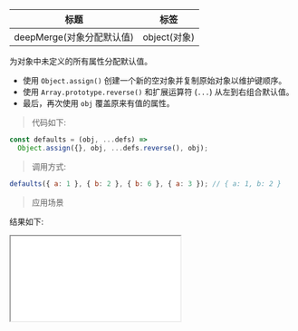 | 标题                      | 标签         |
| ------------------------- | ------------ |
| deepMerge(对象分配默认值) | object(对象) |

为对象中未定义的所有属性分配默认值。

- 使用 `Object.assign()` 创建一个新的空对象并复制原始对象以维护键顺序。
- 使用 `Array.prototype.reverse()` 和扩展运算符 (`...`) 从左到右组合默认值。
- 最后，再次使用 `obj` 覆盖原来有值的属性。

> 代码如下:

```js
const defaults = (obj, ...defs) =>
  Object.assign({}, obj, ...defs.reverse(), obj);
```

> 调用方式:

```js
defaults({ a: 1 }, { b: 2 }, { b: 6 }, { a: 3 }); // { a: 1, b: 2 }
```

> 应用场景

<div class="code-editor" data-url="codes/javascript/html/defaults.html" data-language="html"></div>

结果如下:

<iframe src="codes/javascript/html/defaults.html"></iframe>
